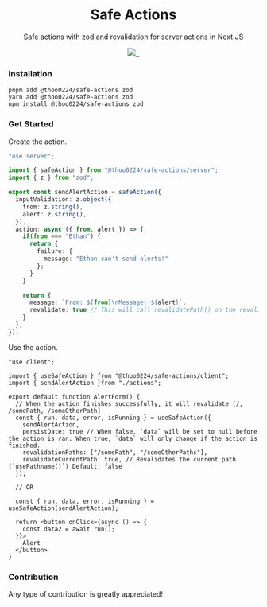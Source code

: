 <div align="center">
  <h1>Safe Actions</h1>
  <p>Safe actions with zod and revalidation for server actions in Next.JS</p>

  <p align="center">
    <a aria-label="License" href="https://github.com/thoo0224/safe-actions">
      <img src="https://img.shields.io/npm/l/@thoo0224/safe-actions?color=blue">
    </a>
    <a aria-label="NPM version" href="https://www.npmjs.com/package/@thoo0224/safe-actions">
      <img alt="" src="https://img.shields.io/npm/v/@thoo0224/safe-actions?color=success">
    </a>
    <a aria-label="GH Stars" href="https://www.npmjs.com/package/@thoo0224/safe-actions">
      <img alt="" src="https://img.shields.io/github/stars/thoo0224/safe-actions?style=social">
    </a>
  </p>
</div>

### Installation

```console
pnpm add @thoo0224/safe-actions zod
yarn add @thoo0224/safe-actions zod
npm install @thoo0224/safe-actions zod
```

### Get Started

Create the action.

```ts
"use server";

import { safeAction } from "@thoo0224/safe-actions/server";
import { z } from "zod";

export const sendAlertAction = safeAction({
  inputValidation: z.object({
    from: z.string(),
    alert: z.string(),
  }),
  action: async ({ from, alert }) => {
    if(from === "Ethan") {
      return {
        failure: {
          message: "Ethan can't send alerts!"
        };
      }
    }

    return {
      message: `From: ${from}\nMessage: ${alert}`,
      revalidate: true // This will call revalidatePath() on the revalidation paths if they are provided in the useSafeAction hook.
    }
  },
});
```

Use the action.

```tsx
"use client";

import { useSafeAction } from "@thoo0224/safe-actions/client";
import { sendAlertAction }from "./actions";

export default function AlertForm() {
  // When the action finishes successfully, it will revalidate [/, /somePath, /someOtherPath]
  const { run, data, error, isRunning } = useSafeAction({
    sendAlertAction,
    persistDate: true // When false, `data` will be set to null before the action is ran. When true, `data` will only change if the action is finished.
    revalidationPaths: ["/somePath", "/someOtherPaths"],
    revalidateCurrentPath: true, // Revalidates the current path (`usePathname()`) Default: false
  });

  // OR

  const { run, data, error, isRunning } = useSafeAction(sendAlertAction);

  return <button onClick={async () => {
    const data2 = await run();
  }}>
    Alert
  </button>
}
```

### Contribution

Any type of contribution is greatly appreciated!
